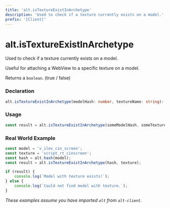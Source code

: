 ```yaml
---
title: 'alt.isTextureExistInArchetype'
description: 'Used to check if a texture currently exists on a model.'
prefix: '[Client]'
---
```


# alt.isTextureExistInArchetype

Used to check if a texture currently exists on a model.

Useful for attaching a WebView to a specific texture on a model.

Returns a `boolean`. (true / false)

### Declaration

```typescript
alt.isTextureExistInArchetype(modelHash: number, textureName: string): boolean
```

### Usage

```js
const result = alt.isTextureExistInArchetype(someModelHash, someTextureName);
```

### Real World Example

```js
const model = 'v_ilev_cin_screen';
const texture = 'script_rt_cinscreen';
const hash = alt.hash(model);
const result = alt.isTextureExistInArchetype(hash, texture);

if (result) {
    console.log(`Model with texture exists!`);
} else {
    console.log(`Could not find model with texture.`);
}

```

_These examples assume you have imported `alt` from `alt-client`._